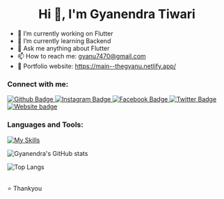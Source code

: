  <h1 align="center">Hi 👋, I'm Gyanendra Tiwari</h1>

- 🔭 I’m currently working on Flutter
- 🌱 I’m currently learning Backend
- 💬 Ask me anything about Flutter 
- 📫 How to reach me: gyanu7470@gmail.com
- 🎉 Portfolio website: https://main--thegyanu.netlify.app/
  
### Connect with me:
<div id="badges">
  <a href="https://github.com/gyan7470">
    <img src="https://img.shields.io/badge/Github-white?style=for-the-badge&logo=Github&logoColor=black" alt="Github Badge"/>
  </a>
   <a href="https://www.instagram.com/anugyan_">
    <img src="https://img.shields.io/badge/Instagram-purple?style=for-the-badge&logo=instagram&logoColor=white" alt="Instagram Badge"/>
  </a>
   <a href="https://fb.com/gyanu7470">
    <img src="https://img.shields.io/badge/Facebook-blue?style=for-the-badge&logo=facebook&logoColor=white" alt="Facebook Badge"/>
  </a>
   <a href="https://twitter.com/gyanu7470">
    <img src="https://img.shields.io/badge/Twitter-blue?style=for-the-badge&logo=twitter&logoColor=white" alt="Twitter Badge"/>
  </a>
 <a href="https://thegyanu.netlify.app/">
    <img src="https://img.shields.io/badge/Website-black?style=for-the-badge&logo=Website&logoColor=white" alt="Website badge"/>
  </a>
</div>

### Languages and Tools:
[![My Skills](https://skillicons.dev/icons?i=flutter,dart,firebase,github,androidstudio,blender,c,cpp,xd&perline=5)](https://skillicons.dev)

![Gyanendra's GitHub stats](https://github-readme-stats.vercel.app/api?username=gyan7470&show_icons=true&theme=dark)

![Top Langs](https://github-readme-stats.vercel.app/api/top-langs/?username=gyan7470&theme=dark)


<br>
⭐️ Thankyou

